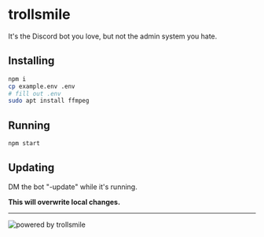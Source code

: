 # trollsmile

It's the Discord bot you love, but not the admin system you hate.

## Installing

```bash
npm i
cp example.env .env
# fill out .env
sudo apt install ffmpeg
```

## Running

```bash
npm start
```

## Updating

DM the bot "-update" while it's running.

**This will overwrite local changes.**

---
![powered by trollsmile](https://nxtbot.ml/powered%20by%202.svg)
